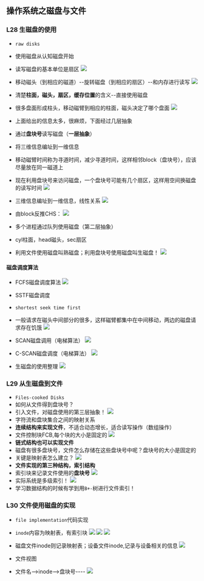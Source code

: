 ## 操作系统之磁盘与文件

### L28 生磁盘的使用

- `raw disks`
- 使用磁盘从认知磁盘开始
- 读写磁盘的基本单位是扇区
![](http://i.imgur.com/FKI664S.png)
- 移动磁头（到相应的磁道）--旋转磁盘（到相应的扇区）--和内存进行读写
![](http://i.imgur.com/fCKnCje.png) 
- 清楚**柱面，磁头，扇区，缓存位置**的含义--直接使用磁盘
- 很多盘面形成柱头，移动磁臂到相应的柱面，磁头决定了哪个盘面
![](http://i.imgur.com/S7Q3Abf.png)
- 上面给出的信息太多，很麻烦，下面经过几层抽象
- 通过**盘块号**读写磁盘（**一层抽象**）
- 将三维信息编址到一维信息
- 移动磁臂时间称为寻道时间，减少寻道时间，这样相邻block（盘块号），应该尽量放在同一磁道上
- 现在利用盘块号来访问磁盘，一个盘块号可能有几个扇区，这样用空间换磁盘的读写时间
![](http://i.imgur.com/knEJZBS.png)
- 三维信息编址到一维信息，线性关系
![](http://i.imgur.com/Qa9Rq45.png)
- 由block反推CHS：
![](http://i.imgur.com/gVpya4S.png)

- 多个进程通过队列使用磁盘（第二层抽象）
- cyl柱面，head磁头，sec扇区
- 利用文件使用磁盘叫熟磁盘；利用盘块号使用磁盘叫生磁盘！
![](http://i.imgur.com/3W5ghGu.png)

#### 磁盘调度算法

- FCFS磁盘调度算法
![](http://i.imgur.com/1iiKyS6.png)
- SSTF磁盘调度
- `shortest seek time first`
- 一般请求在磁头中间部分的很多，这样磁臂都集中在中间移动，两边的磁盘请求存在饥饿
![](http://i.imgur.com/A78Nspm.png)
- SCAN磁盘调用（电梯算法）
![](http://i.imgur.com/CDjmyN4.png)
- C-SCAN磁盘调度（电梯算法）
![](http://i.imgur.com/NxkIhUL.png)

- 生磁盘的使用整理
![](http://i.imgur.com/IMy7Ko5.png)


### L29 从生磁盘到文件

- `Files-cooked Disks`
- 如何从文件得到盘块号？
- 引入文件，对磁盘使用的第三层抽象！
![](http://i.imgur.com/60JDN62.png)
- 字符流和盘块集合之间的映射关系
- **连续结构来实现文件**，不适合动态增长，适合读写操作（数组操作）
- 文件控制块FCB,每个块的大小是固定的
![](http://i.imgur.com/QB5Hmg4.png)
- **链式结构也可以实现文件**
- 磁盘有很多盘块号，文件怎么存储在这些盘块号中呢？盘块号的大小是固定的
- 关键是映射表怎么建立？
![](http://i.imgur.com/y0Os5OE.png)
- **文件实现的第三种结构，索引结构**
- 索引块来记录文件使用的**盘块号**
![](http://i.imgur.com/uRVK0vR.png)
- 实际系统是多级索引！
![](http://i.imgur.com/zNlEOCo.png)
- 学习数据结构的时候有学到用`B+-`树进行文件索引！

### L30 文件使用磁盘的实现

- `file implementation`代码实现
- `inode`内容为映射表，有索引块
![](http://i.imgur.com/Sim3D2B.png)
![](http://i.imgur.com/VlnqosD.png)
![](http://i.imgur.com/rKSKIOM.png)
- 磁盘文件inode则记录映射表；设备文件inode,记录与设备相关的信息
![](http://i.imgur.com/fFpjnXP.png)

- 文件视图
- 文件名-->inode-->盘块号----
![](http://i.imgur.com/nGQmK0Z.png)
